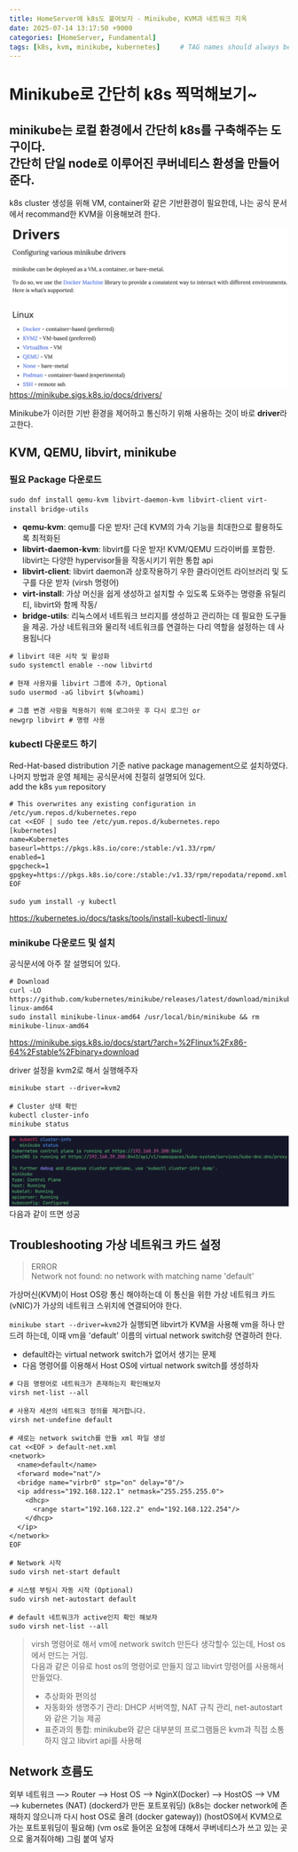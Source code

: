```yaml
---
title: HomeServer에 k8s도 붙여보자 - Minikube, KVM과 네트워크 지옥
date: 2025-07-14 13:17:50 +9000
categories: [HomeServer, Fundamental]
tags: [k8s, kvm, minikube, kubernetes]     # TAG names should always be lowercase
---
```


Minikube로 간단히 k8s 찍먹해보기~
==

minikube는 로컬 환경에서 간단히 k8s를 구축해주는 도구이다. <br>
간단히 단일 node로 이루어진 쿠버네티스 환셩을 만들어준다.
----
k8s cluster 생성을 위해 VM, container와 같은 기반환경이 필요한데, 나는 공식 문서에서 recommand한 KVM을 이용해보려 한다. 

![minikube-driver.png](../assets/HomeServer/07/minikube-driver.png)
https://minikube.sigs.k8s.io/docs/drivers/

Minikube가 이러한 기반 환경을 제어하고 통신하기 위해 사용하는 것이 바로 **driver**라고한다.

KVM, QEMU, libvirt, minikube
--

### 필요 Package 다운로드

```sudo dnf install qemu-kvm libvirt-daemon-kvm libvirt-client virt-install bridge-utils```

- **qemu-kvm**: qemu를 다운 받자! 근데 KVM의 가속 기능을 최대한으로 활용하도록 최적화된
- **libvirt-daemon-kvm**: libvirt를 다운 받자! KVM/QEMU 드라이버를 포함한. libvirt는 다양한 hypervisor들을 작동시키기 위한 통합 api
- **libvirt-client**: libvirt daemon과 상호작용하기 우한 클라이언트 라이브러리 및 도구를 다운 받자 (virsh 명령어)
- **virt-install**: 가상 머신을 쉽게 생성하고 설치할 수 있도록 도와주는 명령줄 유틸리티, libvirt와 함께 작동/
- **bridge-utils**: 리눅스에서 네트워크 브리지를 생성하고 관리하는 데 필요한 도구들을 제공. 가상 네트워크와 물리적 네트워크를 연결하는 다리 역할을 설정하는 데 사용됩니다

``` shell
# libvirt 데몬 시작 및 활성화
sudo systemctl enable --now libvirtd

# 현재 사용자를 libvirt 그룹에 추가, Optional
sudo usermod -aG libvirt $(whoami)

# 그룹 변경 사항을 적용하기 위해 로그아웃 후 다시 로그인 or
newgrp libvirt # 명령 사용
```

### kubectl 다운로드 하기

Red-Hat-based distribution 기준 native package management으로 설치하였다. 나머지 방법과 운영 체제는 공식문서에 친절히 설명되어 있다.
<br>add the k8s `yum` repository
```shell
# This overwrites any existing configuration in /etc/yum.repos.d/kubernetes.repo
cat <<EOF | sudo tee /etc/yum.repos.d/kubernetes.repo
[kubernetes]
name=Kubernetes
baseurl=https://pkgs.k8s.io/core:/stable:/v1.33/rpm/
enabled=1
gpgcheck=1
gpgkey=https://pkgs.k8s.io/core:/stable:/v1.33/rpm/repodata/repomd.xml.key
EOF

sudo yum install -y kubectl
```

https://kubernetes.io/docs/tasks/tools/install-kubectl-linux/


### minikube 다운로드 및 설치

공식문서에 아주 잘 설명되어 있다. 

```shell
# Download
curl -LO https://github.com/kubernetes/minikube/releases/latest/download/minikube-linux-amd64
sudo install minikube-linux-amd64 /usr/local/bin/minikube && rm minikube-linux-amd64
```
https://minikube.sigs.k8s.io/docs/start/?arch=%2Flinux%2Fx86-64%2Fstable%2Fbinary+download

driver 설정을 kvm2로 해서 실행해주자

```shell
minikube start --driver=kvm2

# Cluster 상태 확인
kubectl cluster-info
minikube status
```

![mini-success.png](../assets/HomeServer/07/mini-success.png)
다음과 같이 뜨면 성공

Troubleshooting 가상 네트워크 카드 설정
--

> ERROR <br>
> Network not found: no network with matching name 'default'

가상머신(KVM)이 Host OS랑 통신 해야하는데 이 통신을 위한 가상 네트워크 카드(vNIC)가 가상의 네트워크 스위치에 연결되어야 한다. <br>

`minikube start --driver=kvm2`가 실행되면 libvirt가 KVM을 사용해 vm을 하나 만드려 하는데, 이때 vm을 'default' 이름의 virtual network switch랑 연결하려 한다. 
- default라는 virtual network switch가 없어서 생기는 문제
- 다음 명령어를 이용해서 Host OS에 virtual network switch를 생성하자

```shell
# 다음 명령어로 네트워크가 존재하는지 확인해보자
virsh net-list --all

# 사용자 세션의 네트워크 정의를 제거합니다.
virsh net-undefine default

# 새로는 network switch를 만들 xml 파일 생성
cat <<EOF > default-net.xml
<network>
  <name>default</name>
  <forward mode="nat"/>
  <bridge name="virbr0" stp="on" delay="0"/>
  <ip address="192.168.122.1" netmask="255.255.255.0">
    <dhcp>
      <range start="192.168.122.2" end="192.168.122.254"/>
    </dhcp>
  </ip>
</network>
EOF

# Network 시작
sudo virsh net-start default

# 시스템 부팅시 자동 시작 (Optional)
sudo virsh net-autostart default

# default 네트워크가 active인지 확인 해보자
sudo virsh net-list --all
```
> virsh 명령어로 해서 vm에 network switch 만든다 생각할수 있는데, Host os에서 만드는 거임. <br>
> 다음과 같은 이유로 host os의 명령어로 만들지 않고 libvirt 먕령어를 사용해서 만들었다. 
> - 추상화와 편의성
> - 자동화와 생명주기 관리: DHCP 서버역할, NAT 규칙 관리, net-autostart 와 같은 기능 제공 
> - 표준과의 통합: minikube와 같은 대부분의 프로그램들은 kvm과 직접 소통하지 않고 libvirt api를 사용해

Network 흐름도
--

외부 네트워크 —> Router —> Host OS —> NginX(Docker) —> HostOS —> VM —> kubernetes
(NAT) (dockerd가 만든 포트포워딩)  (k8s는 docker network에 존재하지 않으니까 다시 host OS로 올려 (docker gateway))
(hostOS에서 KVM으로 가는 포트포워딩이 필요해)   (vm os로 들어온 요청에 대해서 쿠버네티스가 쓰고 있는 곳으로 옮겨줘야해)
그림 붙여 넣자
